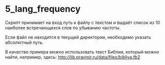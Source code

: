 # 5_lang_frequency

Скрипт принимает на вход путь к файлу с текстом и выдаёт список из 10 наиболее встречающихся слов по убыванию частоты.

Если файл не находится в текущей директории, необходимо указать абсолютный путь.

В качестве примера можно использовать текст Библии, который можно найти, например, здесь:
http://lib.pravmir.ru/data/files/bibliya.fb2
